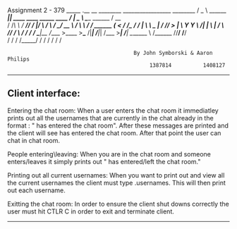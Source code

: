   Assignment 2 - 379
   _____                .__                                     __    ________             _________________  ________ 
  /  _  \   ______ _____|__| ____   ____   _____   ____   _____/  |_  \_____  \            \_____  \______  \/   __   \
 /  /_\  \ /  ___//  ___/  |/ ___\ /    \ /     \_/ __ \ /    \   __\  /  ____/    ______    _(__  <   /    /\____    /
/    |    \\___ \ \___ \|  / /_/  >   |  \  Y Y  \  ___/|   |  \  |   /       \   /_____/   /       \ /    /    /    / 
\____|__  /____  >____  >__\___  /|___|  /__|_|  /\___  >___|  /__|   \_______ \           /______  //____/    /____/  
        \/     \/     \/  /_____/      \/      \/     \/     \/               \/                  \/                 

        									By John Symborski & Aaron Philips
        									     1387814          1408127

-------------------------------------------------------------------------------------------------------------------------

Client interface:
-----------------------------

Entering the chat room: When a user enters the chat room it immediatley prints out all the usernames that are currently
in the chat already in the format : "<username> has entered the chat room". After these messages are printed and the client will
see <thier username> has entered the chat room. After that point the user can chat in chat room.

People entering\leaving: When you are in the chat room and someone enters/leaves it simply prints out "<username> has 
entered/left the chat room."

Printing out all current usernames: When you want to print out and view all the current usernames the client must type .usernames.
This will then print out each username.

Exitting the chat room: In order to ensure the client shut downs correctly the user must hit CTLR C in order to exit and terminate 
client.

---------------------------------------------------------------------------------------------------------------------------